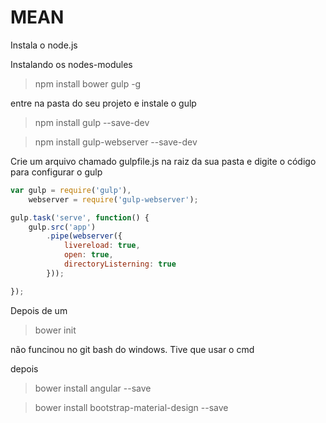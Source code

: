 # MEAN
Instala o node.js

Instalando os nodes-modules

> npm install bower gulp -g

entre na pasta do seu projeto e instale o gulp 

> npm install gulp --save-dev

> npm install gulp-webserver --save-dev

Crie um arquivo chamado gulpfile.js na raiz da sua pasta e digite o código para configurar o gulp 

```javascript
var gulp = require('gulp'),
	webserver = require('gulp-webserver');

gulp.task('serve', function() {
	gulp.src('app')
		.pipe(webserver({
			livereload: true,
			open: true,
			directoryListerning: true
		}));

});
```
Depois de um 

> bower init

não funcinou no git bash do windows. Tive que usar o cmd

depois

> bower install angular --save

> bower install bootstrap-material-design --save

